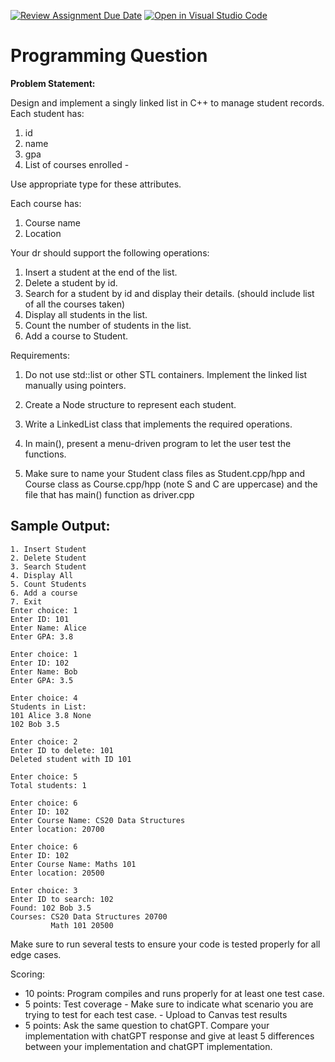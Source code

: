 [![Review Assignment Due Date](https://classroom.github.com/assets/deadline-readme-button-22041afd0340ce965d47ae6ef1cefeee28c7c493a6346c4f15d667ab976d596c.svg)](https://classroom.github.com/a/fxtoqfZ_)
[![Open in Visual Studio Code](https://classroom.github.com/assets/open-in-vscode-2e0aaae1b6195c2367325f4f02e2d04e9abb55f0b24a779b69b11b9e10269abc.svg)](https://classroom.github.com/online_ide?assignment_repo_id=20415968&assignment_repo_type=AssignmentRepo)
# Programming Question


**Problem Statement:**

Design and implement a singly linked list in C++ to manage student records. 
Each student has:
  1. id
  2. name
  3. gpa
  4. List of courses enrolled - 

Use appropriate type for these attributes. 

Each course has:
  1. Course name
  2. Location
     
Your dr should support the following operations:
  1. Insert a student at the end of the list.
  2. Delete a student by id.
  3. Search for a student by id and display their details. (should include list of all the courses taken)
  4. Display all students in the list.
  5. Count the number of students in the list.
  6. Add a course to Student.
     
Requirements:
  1. Do not use std::list or other STL containers. Implement the linked list manually using pointers.

  2. Create a Node structure to represent each student.
  
  3. Write a LinkedList class that implements the required operations.
  
  4. In main(), present a menu-driven program to let the user test the functions.
  5. Make sure to name your Student class files as Student.cpp/hpp and Course class as Course.cpp/hpp (note S and C are uppercase) and the file that has main() function as driver.cpp

  ## Sample Output:
  ```
1. Insert Student
2. Delete Student
3. Search Student
4. Display All
5. Count Students
6. Add a course
7. Exit
Enter choice: 1
Enter ID: 101
Enter Name: Alice
Enter GPA: 3.8

Enter choice: 1
Enter ID: 102
Enter Name: Bob
Enter GPA: 3.5

Enter choice: 4
Students in List:
101 Alice 3.8 None
102 Bob 3.5

Enter choice: 2
Enter ID to delete: 101
Deleted student with ID 101

Enter choice: 5
Total students: 1

Enter choice: 6
Enter ID: 102
Enter Course Name: CS20 Data Structures
Enter location: 20700

Enter choice: 6
Enter ID: 102
Enter Course Name: Maths 101
Enter location: 20500

Enter choice: 3
Enter ID to search: 102
Found: 102 Bob 3.5
  Courses: CS20 Data Structures 20700
           Math 101 20500 
  ```
Make sure to run several tests to ensure your code is tested properly for all edge cases.

Scoring:
  - 10 points: Program compiles and runs properly for at least one test case. 
  - 5 points: Test coverage - Make sure to indicate what scenario you are trying to test for each test case. - Upload to Canvas test results
  - 5 points: Ask the same question to chatGPT. Compare your implementation with chatGPT response and give at least 5 differences between your implementation and chatGPT implementation. 
